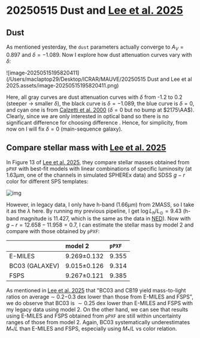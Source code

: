 # 20250515 Dust and [Lee et al. 2025](https://iopscience.iop.org/article/10.3847/1538-3881/adb285#ajadb285s2)

## Dust

As mentioned yesterday, the `dust` parameters actually converge to $A_V = 0.897$ and $\delta = -1.089$. Now I explore how dust attenuation curves vary with $\delta$:

![image-20250515195820411](/Users/maclaptop29/Desktop/ICRAR/MAUVE/20250515 Dust and Lee et al 2025.assets/image-20250515195820411.png)

Here, all gray curves are dust attenuation curves with $\delta$ from -1.2 to 0.2 (steeper $\rightarrow$ smaller $\delta$), the black curve is $\delta = -1.089$, the blue curve is $\delta = 0$, and cyan one is from [Calzetti et al. 2000](https://iopscience.iop.org/article/10.1086/308692/fulltext/) ($\delta = 0$ but no bump at $2175\AA$). Clearly, since we are only interested in optical band so there is no significant difference for choosing difference . Hence, for simplicity, from now on I will fix $\delta = 0$ (main-sequence galaxy). 

## Compare stellar mass with [Lee et al. 2025](https://iopscience.iop.org/article/10.3847/1538-3881/adb285#ajadb285s2)

In Figure 13 of [Lee et al. 2025](https://iopscience.iop.org/article/10.3847/1538-3881/adb285#ajadb285s2), they compare stellar masses obtained from `pPXF` with best-fit models with linear combinations of specific luminosity (at $1.63 \mu m$, one of the channels in simulated SPHEREx data) and SDSS *g* − *r* color for different SPS templates:

![img](https://content.cld.iop.org/journals/1538-3881/169/3/185/revision1/ajadb285f13_hr.jpg)

However, in legacy data, I only have h-band ($1.66\mu m$) from 2MASS, so I take it as the $\lambda$ here. By running my previous pipeline, I get $\log L_h/L_\odot = 9.43$ (h-band magnitude is 11.427, which is the same as the data in [NED](https://ned.ipac.caltech.edu/byname?objname=ic3392&hconst=67.8&omegam=0.308&omegav=0.692&wmap=4&corr_z=1)). Now with $g-r = 12.658-11.958 = 0.7$, I can estimate the stellar mass by model 2 and compare with those obtained by `pPXF`: 

|                | model 2         | `pPXF` |
| :------------- | :-------------- | :----- |
| E-MILES        | 9.269$\pm$0.132 | 9.355  |
| BC03 (GALAXEV) | 9.015$\pm$0.126 | 9.314  |
| FSPS           | 9.267$\pm$0.121 | 9.385  |

As mentioned in [Lee et al. 2025](https://iopscience.iop.org/article/10.3847/1538-3881/adb285#ajadb285s2) that "BC03 and CB19 yield mass-to-light ratios on average  $\sim$ 0.2−0.3 dex lower than those from E-MILES and FSPS",  we do observe that BC03 is $\sim0.25$ dex lower than E-MILES and FSPS with my legacy data using model 2. On the other hand, we can see that results using E-MILES and FSPS obtained from `pPXF` are still within uncertainty ranges of  those from model 2. Again, BC03 systematically underestimates $M_*/L$ than E-MILES and FSPS, especially using $M_*/L$ vs color relation. 